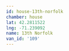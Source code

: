 ```yaml
---
id: house-13th-norfolk
chamber: house
lat: 42.2811522
lng: -71.239092
name: 13th Norfolk
van_id: '109'
---
```

